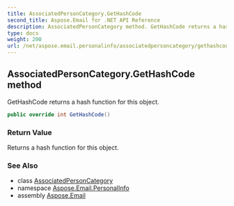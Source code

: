 ```yaml
---
title: AssociatedPersonCategory.GetHashCode
second_title: Aspose.Email for .NET API Reference
description: AssociatedPersonCategory method. GetHashCode returns a hash function for this object
type: docs
weight: 200
url: /net/aspose.email.personalinfo/associatedpersoncategory/gethashcode/
---
```

## AssociatedPersonCategory.GetHashCode method

GetHashCode returns a hash function for this object.

```csharp
public override int GetHashCode()
```

### Return Value

Returns a hash function for this object.

### See Also

* class [AssociatedPersonCategory](../)
* namespace [Aspose.Email.PersonalInfo](../../associatedpersoncategory/)
* assembly [Aspose.Email](../../../)


